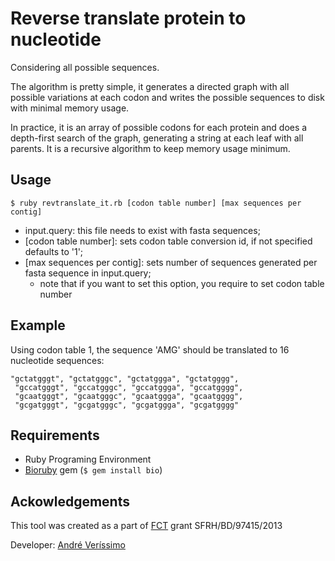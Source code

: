 # Reverse translate protein to nucleotide

Considering all possible sequences.

The algorithm is pretty simple, it generates a directed graph with all possible variations at each codon and writes the possible sequences to disk with minimal memory usage.

In practice, it is an array of possible codons for each protein and does a depth-first search of the graph, generating a string at each leaf with all parents. It is a recursive algorithm to keep memory usage minimum.

## Usage

    $ ruby revtranslate_it.rb [codon table number] [max sequences per contig]

- input.query: this file needs to exist with fasta sequences;
- [codon table number]: sets codon table conversion id, if not specified defaults to '1';
- [max sequences per contig]: sets number of sequences generated per fasta sequence in input.query;
  - note that if you want to set this option, you require to set codon table number


## Example

Using codon table 1, the sequence 'AMG' should be translated to 16 nucleotide sequences:

    "gctatgggt", "gctatgggc", "gctatggga", "gctatgggg",
     "gccatgggt", "gccatgggc", "gccatggga", "gccatgggg",
     "gcaatgggt", "gcaatgggc", "gcaatggga", "gcaatgggg",
     "gcgatgggt", "gcgatgggc", "gcgatggga", "gcgatgggg"

## Requirements

- Ruby Programing Environment
- [Bioruby](http://bioruby.org/) gem (`$ gem install bio`)

## Ackowledgements

This tool was created as a part of [FCT](www.fct.pt) grant SFRH/BD/97415/2013

Developer:  [André Veríssimo](http://web.tecnico.ulisboa.pt/andre.verissimo/)
